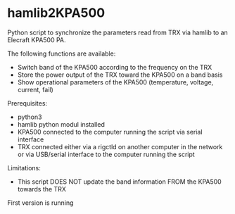 # hamlib2KPA500

Python script to synchronize the parameters read from TRX via hamlib to an Elecraft KPA500 PA.

The following functions are available:
- Switch band of the KPA500 according to the frequency on the TRX
- Store the power output of the TRX toward the KPA500 on a band basis
- Show operational parameters of the KPA500 (temperature, voltage, current, fail)

Prerequisites:
- python3
- hamlib python modul installed
- KPA500 connected to the computer running the script via serial interface
- TRX connected either via a rigctld on another computer in the network or via USB/serial interface to the computer running the script

Limitations:
- This script DOES NOT update the band information FROM the KPA500 towards the TRX

First version is running


